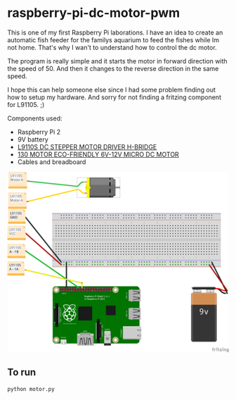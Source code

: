 # raspberry-pi-dc-motor-pwm

This is one of my first Raspberry Pi laborations. I have an idea 
to create an automatic fish feeder for the familys aquarium to feed
the fishes while Im not home. That's why I wan't to understand how to
control the dc motor.

The program is really simple and it starts the motor in forward direction
with the speed of 50. And then it changes to the reverse direction in the
same speed.

I hope this can help someone else since I had some problem finding out how
to setup my hardware. And sorry for not finding a fritzing component for L91105. ;)

Components used:
* Raspberry Pi 2
* 9V battery
* [L9110S DC STEPPER MOTOR DRIVER H-BRIDGE](http://hobbycomponents.com/motor-drivers/264-l9110s-dc-stepper-motor-driver-h-bridge)
* [130 MOTOR ECO-FRIENDLY 6V-12V MICRO DC MOTOR](http://hobbycomponents.com/motors-and-servos/345-130-motor-eco-friendly-6v-12v-micro-dc-motor)
* Cables and breadboard

![alt text](fritzing/motor_bb.png "Fritzing schema")

## To run
```
python motor.py
```